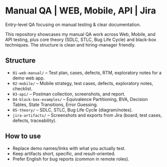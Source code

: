 # Manual QA | WEB, Mobile, API | Jira

Entry-level QA focusing on manual testing & clear documentation.

This repository showcases my manual QA work across Web, Mobile, and API testing, plus core theory (SDLC, STLC, Bug Life Cycle) and black-box techniques. 
The structure is clean and hiring-manager friendly. 

## Structure
- `01-web-manual/` – Test plan, cases, defects, RTM, exploratory notes for a demo web app.
- `02-mobile/` – Mobile strategy, test cases, defects, exploratory notes, checklist.
- `03-api/` – Postman collection, screenshots, and report.
- `04-black-box-examples/` – Equivalence Partitioning, BVA, Decision Tables, State Transitions, Error Guessing.
- `05-theory/` – SDLC, STLC, Bug Life Cycle (diagram/notes).
- `jira-artifacts/` – Screenshots and exports from Jira (board, test cases, defects, traceability).

## How to use
- Replace demo names/links with what you actually test.
- Keep artifacts short, specific, and result-oriented.
- Prefer English for bug reports (common in remote roles).


